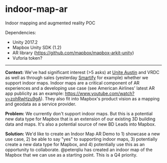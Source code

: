 # indoor-map-ar
Indoor mapping and augmented reality POC

Dependencies:
- Unity 2017.2
- Mapbox Unity SDK (1.2)
- AR library (https://github.com/mapbox/mapbox-arkit-unity)
- Vuforia token?


-----------
**Context:** We've had significant interest (>5 asks) at [Unite Austin](https://github.com/mapbox/unity/issues/239#issuecomment-337327306) and VRDC as well as through sales (yesterday [Smartify](https://github.com/mapbox/unity/issues/270https://github.com/mapbox/unity/issues/270) for example)  whether we support indoor maps. Indoor maps are a critical component of AR experiences and a developing use case (see American Airlines' latest AR app publicity as an example: https://www.youtube.com/watch?v=zohRwHzu9gA). They also fit into Mapbox's product vision as a mapping and geodata as a service provider. 

**Problem:** We currently don't support indoor maps. But this is a potential new data type for Mapbox that is an extension of our existing 3D building data and maps. It's also a potential source of new BD Leads into Mapbox. 

**Solution:**  We'd like to create an Indoor Map AR Demo to 1) showcase a new use case, 2) be able to say "yes" to supporting indoor maps, 3) potentially create a new data type for Mapbox, and 4) potentially use this as an opportunity to collaborate. @peterqliu has created an indoor map of the Mapbox that we can use as a starting point. This is a Q4 priority. 
